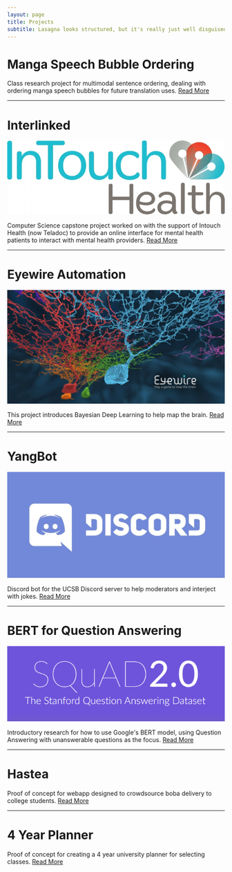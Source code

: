 ```yaml
---
layout: page
title: Projects
subtitle: Lasagna looks structured, but it's really just well disguised spaghetti
---
```

# Manga Speech Bubble Ordering

Class research project for multimodal sentence ordering, dealing with ordering manga speech bubbles for future translation uses. [Read More](/projects/manga/)

______________________________
# Interlinked
![](/img/intouch.jpg)

Computer Science capstone project worked on with the support of Intouch Health (now Teladoc) to provide an online interface for mental health patients to interact with mental health providers. [Read More](/projects/interlinked/)

______________________________

# Eyewire Automation
![](/img/eyewire.jpg)

This project introduces Bayesian Deep Learning to help map the brain. [Read More](/projects/eyewire/)

______________________________

# YangBot
![](/img/discord.jpg)

Discord bot for the UCSB Discord server to help moderators and interject with jokes. [Read More](/projects/yangbot/)

______________________________

# BERT for Question Answering
![](/img/squad.png)

Introductory research for how to use Google's BERT model, using Question Answering with unanswerable questions as the focus. [Read More](/projects/squad/)

______________________________

# Hastea

Proof of concept for webapp designed to crowdsource boba delivery to college students. [Read More](/projects/hastea/)

______________________________

# 4 Year Planner

Proof of concept for creating a 4 year university planner for selecting classes. [Read More](/projects/cs48/)
